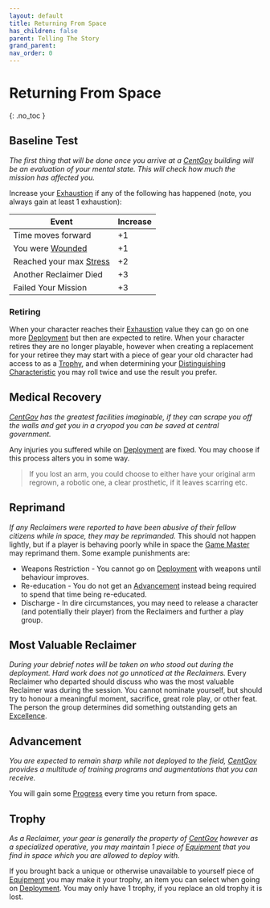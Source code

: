 ```yaml
---
layout: default
title: Returning From Space
has_children: false
parent: Telling The Story
grand_parent: 
nav_order: 0
---
```

# Returning From Space
{: .no_toc }

## Baseline Test
*The first thing that will be done once you arrive at a [CentGov](Game/Terms-And-Jargon#CentGov) building will be an evaluation of your mental state. This will check how much the mission has affected you.*

Increase your [Exhaustion](Game/Additional-Attributes#Exhaustion) if any of the following has happened (note, you always gain at least 1 exhaustion):

| Event | Increase |
| ---- | ---- |
| Time moves forward | +1 |
| You were [Wounded](Game/Core/Effects#Wounded) | +1 |
| Reached your max [Stress](Game/Additional-Attributes#Stress) | +2 |
| Another Reclaimer Died | +3 |
| Failed Your Mission | +3 |

### Retiring
When your character reaches their [Exhaustion](Game/Additional-Attributes#Exhaustion) value they can go on one more [Deployment](Game/Deployment) but then are expected to retire. When your character retires they are no longer playable, however when creating a replacement for your retiree they may start with a piece of gear your old character had access to as a [Trophy](#Trophy), and when determining your [Distinguishing Characteristic](Game/Creating-A-Reclaimer#Distinguishing%20Characteristic) you may roll twice and use the result you prefer.

## Medical Recovery
*[CentGov](Game/Terms-And-Jargon#CentGov) has the greatest facilities imaginable, if they can scrape you off the walls and get you in a cryopod you can be saved at central government.*

Any injuries you suffered while on [Deployment](Game/Deployment) are fixed. You may choose if this process alters you in some way.

> If you lost an arm, you could choose to either have your original arm regrown, a robotic one, a clear prosthetic, if it leaves scarring etc.

## Reprimand
*If any Reclaimers were reported to have been abusive of their fellow citizens while in space, they may be reprimanded.* 
This should not happen lightly, but if a player is behaving poorly while in space the [Game Master](Game/Core/Terminology#Game%20Master) may reprimand them. Some example punishments are:
* Weapons Restriction - You cannot go on [Deployment](Game/Deployment) with weapons until behaviour improves.
* Re-education - You do not get an [Advancement](#Advancement) instead being required to spend that time being re-educated.
* Discharge - In dire circumstances, you may need to release a character (and potentially their player) from the Reclaimers and further a play group. 

## Most Valuable Reclaimer
*During your debrief notes will be taken on who stood out during the deployment. Hard work does not go unnoticed at the Reclaimers.*
Every Reclaimer who departed should discuss who was the most valuable Reclaimer was during the session. You cannot nominate yourself, but should try to honour a meaningful moment, sacrifice, great role play, or other feat. The person the group determines did something outstanding gets an [Excellence](Game/Additional-Attributes#Excellence).

## Advancement
*You are expected to remain sharp while not deployed to the field, [CentGov](Game/Terms-And-Jargon#CentGov) provides a multitude of training programs and augmentations that you can receive.*

You will gain some [Progress](Game/Progress#Progress) every time you return from space. 

## Trophy
*As a Reclaimer, your gear is generally the property of [CentGov](Game/Terms-And-Jargon#CentGov) however as a specialized operative, you may maintain 1 piece of [Equipment](Game/Core/Equipment) that you find in space which you are allowed to deploy with.*

If you brought back a unique or otherwise unavailable to yourself piece of [Equipment](Game/Core/Equipment) you may make it your trophy, an item you can select when going on [Deployment](Game/Deployment). You may only have 1 trophy, if you replace an old trophy it is lost.